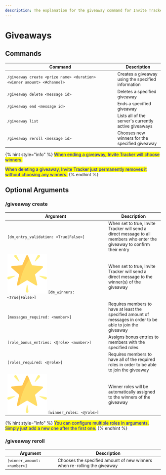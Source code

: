 ```yaml
---
description: The explanation for the giveaway command for Invite Tracker.
---
```


# Giveaways

## Commands

<table><thead><tr><th width="342.3896176132662">Command</th><th>Description</th></tr></thead><tbody><tr><td><code>/giveaway create &#x3C;prize name> &#x3C;duration> &#x3C;winner amount> &#x3C;#channel></code></td><td>Creates a giveaway using the specified information</td></tr><tr><td><code>/giveaway delete &#x3C;message id></code></td><td>Deletes a specified giveaway</td></tr><tr><td><code>/giveaway end &#x3C;message id></code></td><td>Ends a specified giveaway</td></tr><tr><td><code>/giveaway list</code></td><td>Lists all of the server's currently active giveaways</td></tr><tr><td><code>/giveaway reroll &#x3C;message id></code></td><td>Chooses new winners for the specified giveaway</td></tr></tbody></table>

{% hint style="info" %}
<mark style="color:blue;">When ending a giveaway, Invite Tracker will choose winners.</mark>&#x20;

<mark style="color:blue;">When deleting a giveaway, Invite Tracker just permanently removes it without choosing any winners.</mark>
{% endhint %}

## Optional Arguments

### /giveaway create

<table><thead><tr><th width="313.095002016768">Argument</th><th>Description</th></tr></thead><tbody><tr><td><code>[dm_entry_validation: &#x3C;True|False>]</code></td><td>When set to true, Invite Tracker will send a direct message to all members who enter the giveaway to confirm their entry</td></tr><tr><td><img src="../.gitbook/assets/image (86).png" alt="" data-size="line"> <code>[dm_winners: &#x3C;True|False>]</code></td><td>When set to true, Invite Tracker will send a direct message to the winner(s) of the giveaway</td></tr><tr><td><code>[messages_required: &#x3C;number>]</code></td><td>Requires members to have at least the specified amount of messages in order to be able to join the giveaway</td></tr><tr><td><code>[role_bonus_entries: &#x3C;@role> &#x3C;number>]</code></td><td>Assigns bonus entries to members with the specified roles</td></tr><tr><td><code>[roles_required: &#x3C;@role>]</code></td><td>Requires members to have all of the required roles in order to be able to join the giveaway</td></tr><tr><td><img src="../.gitbook/assets/image (95).png" alt="" data-size="line"> <code>[winner_roles: &#x3C;@role>]</code></td><td>Winner roles will be automatically assigned to the winners of the giveaway</td></tr></tbody></table>

{% hint style="info" %}
<mark style="color:blue;">You can configure multiple roles in arguments. Simply just add a new one after the first one.</mark>
{% endhint %}

### /giveaway reroll

| Argument                    | Description                                                              |
| --------------------------- | ------------------------------------------------------------------------ |
| `[winner_amount: <number>]` | Chooses the specified amount of new winners when re-rolling the giveaway |
